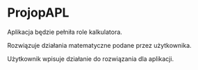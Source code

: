 # ProjopAPL
Aplikacja będzie pełniła role kalkulatora.


Rozwiązuje działania matematyczne podane przez użytkownika.


Użytkownik wpisuje działanie do rozwiązania dla aplikacji.
